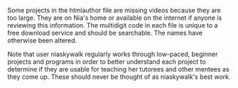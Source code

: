 Some projects in the htmlauthor file are missing videos because they are too large. They are on Nia's home or available on the internet if anyone is reviewing this information. The multidigit code in each file is unique to a free download service and should be searchable. The names have otherwise been altered.

Note that user niaskywalk regularly works through low-paced, beginner projects and programs in order to better understand each project to determine if they are usable for teaching her tutorees and other mentees as they come up. These should never be thought of as niaskywalk's best work.
